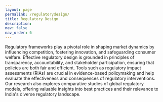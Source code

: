 ```yaml
---
layout: page
permalink: /regulatorydesign/
title: Regulatory Design
description:
nav: false
nav_order: 6
---
```


Regulatory frameworks play a pivotal role in shaping market dynamics by influencing competition, fostering innovation, and safeguarding consumer welfare. Effective regulatory design is grounded in principles of transparency, accountability, and stakeholder participation, ensuring that policies are both fair and efficient. Tools such as regulatory impact assessments (RIAs) are crucial in evidence-based policymaking and help evaluate the effectiveness and consequences of regulatory interventions. Our research also explores comparative studies of global regulatory models, offering valuable insights into best practices and their relevance to India's diverse regulatory landscape.


